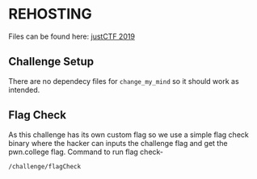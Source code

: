 # REHOSTING

Files can be found here: [justCTF 2019](https://github.com/justcatthefish/justctf-2019/tree/master/challenges/re_change_vm/public)

## Challenge Setup
There are no dependecy files for `change_my_mind` so it should work as intended.

## Flag Check
As this challenge has its own custom flag so we use a simple flag check binary where the hacker can inputs the challenge flag and get the pwn.college flag.
Command to run flag check-
```
/challenge/flagCheck
```